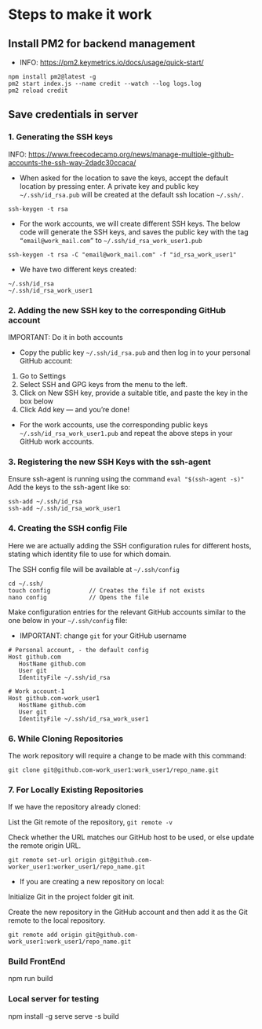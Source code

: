 # Steps to make it work

## Install PM2 for backend management
- INFO: https://pm2.keymetrics.io/docs/usage/quick-start/
```
npm install pm2@latest -g
pm2 start index.js --name credit --watch --log logs.log
pm2 reload credit
```
## Save credentials in server
### 1. Generating the SSH keys
INFO: https://www.freecodecamp.org/news/manage-multiple-github-accounts-the-ssh-way-2dadc30ccaca/

- When asked for the location to save the keys, accept the default location by pressing enter. A private key and public key `~/.ssh/id_rsa.pub` will be created at the default ssh location `~/.ssh/.`
```
ssh-keygen -t rsa
```
- For the work accounts, we will create different SSH keys. The below code will generate the SSH keys, and saves the public key with the tag `“email@work_mail.com”` to `~/.ssh/id_rsa_work_user1.pub`
```
ssh-keygen -t rsa -C "email@work_mail.com" -f "id_rsa_work_user1"
```
- We have two different keys created:
```
~/.ssh/id_rsa
~/.ssh/id_rsa_work_user1
```
### 2. Adding the new SSH key to the corresponding GitHub account
IMPORTANT: Do it in both accounts
- Copy the public key `~/.ssh/id_rsa.pub` and then log in to your personal GitHub account:

1. Go to Settings
2. Select SSH and GPG keys from the menu to the left.
3. Click on New SSH key, provide a suitable title, and paste the key in the box below
4. Click Add key — and you’re done!

- For the work accounts, use the corresponding public keys `~/.ssh/id_rsa_work_user1.pub` and repeat the above steps in your GitHub work accounts.

### 3. Registering the new SSH Keys with the ssh-agent
Ensure ssh-agent is running using the command `eval "$(ssh-agent -s)"`
Add the keys to the ssh-agent like so:

```
ssh-add ~/.ssh/id_rsa
ssh-add ~/.ssh/id_rsa_work_user1
```
### 4. Creating the SSH config File
Here we are actually adding the SSH configuration rules for different hosts, stating which identity file to use for which domain.

The SSH config file will be available at `~/.ssh/config`
```
cd ~/.ssh/
touch config           // Creates the file if not exists
nano config            // Opens the file
```
Make configuration entries for the relevant GitHub accounts similar to the one below in your `~/.ssh/config` file:
- IMPORTANT: change `git` for your GitHub username
```
# Personal account, - the default config
Host github.com
   HostName github.com
   User git
   IdentityFile ~/.ssh/id_rsa
   
# Work account-1
Host github.com-work_user1    
   HostName github.com
   User git
   IdentityFile ~/.ssh/id_rsa_work_user1
```

### 6. While Cloning Repositories
The work repository will require a change to be made with this command:
```
git clone git@github.com-work_user1:work_user1/repo_name.git
```
### 7. For Locally Existing Repositories
If we have the repository already cloned:

List the Git remote of the repository, `git remote -v`

Check whether the URL matches our GitHub host to be used, or else update the remote origin URL.

```
git remote set-url origin git@github.com-worker_user1:worker_user1/repo_name.git
```

- If you are creating a new repository on local:

Initialize Git in the project folder git init.

Create the new repository in the GitHub account and then add it as the Git remote to the local repository.
```
git remote add origin git@github.com-work_user1:work_user1/repo_name.git
```

### Build FrontEnd
npm run build

### Local server for testing
npm install -g serve
serve -s build